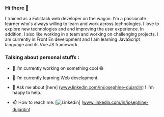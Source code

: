 ### Hi there 👋

I trained as a Fullstack web developer on the wagon. I'm a passionate learner who's always willing to learn and work across technologies. I love to explore new technologies and and improving the user experience. In addition, I also like working in a team and working on challenging projects.
I am currently in Front En development and I am learning JavaScript language and its Vue.JS framework.

### Talking about personal stuffs :

- 🔭 I’m currently working on something cool 😄

- 🌱 I’m currently learning Web development.

- 💬 Ask me about [here] (www.linkedin.com/in/josephine-dujardin) ! I'm happy to help.

- 📫 How to reach me: [![Linkedin](https://img.shields.io/badge/LinkedIn-0077B5?style=for-the-badge&logo=linkedin&logoColor=white)] (www.linkedin.com/in/josephine-dujardin)
<!--
**josephine-dujardin/josephine-dujardin** is a ✨ _special_ ✨ repository because its `README.md` (this file) appears on your GitHub profile.

Here are some ideas to get you started:

- 🔭 I’m currently working on ...
- 🌱 I’m currently learning ...
- 👯 I’m looking to collaborate on ...
- 🤔 I’m looking for help with ...
- 💬 Ask me about ...
- 📫 How to reach me: ...
- 😄 Pronouns: ...
- ⚡ Fun fact: ...
-->
